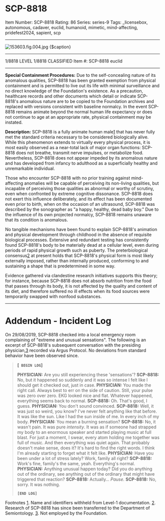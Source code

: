 # SCP-8818
Item Number: SCP-8818
Rating: 86
Series: series-9
Tags: _licensebox, autonomous, cadaver, euclid, humanoid, mimetic, mind-affecting, pridefest2024, sapient, scp

---

  
  
  

![153603.fig.004.jpg](https://scp-wiki.wdfiles.com/local--files/scp-8818/153603.fig.004.jpg)
{$caption}
* * *
1/8818 LEVEL 1/8818
CLASSIFIED
Item #: SCP-8818
euclid
* * *
  
  

**Special Containment Procedures:** Due to the self-concealing nature of its anomalous qualities, SCP-8818 has been granted exemption from physical containment and is permitted to live out its life with minimal surveillance and no direct knowledge of the Foundation's existence. As a precaution, healthcare records and other documents which detail or indicate SCP-8818's anomalous nature are to be copied to the Foundation archives and replaced with versions consistent with baseline normalcy.
In the event SCP-8818 remains animate beyond the normal human life expectancy or does not continue to age at an appropriate rate, physical containment may be instated.  
  

**Description:** SCP-8818 is a fully animate human male[1](javascript:;) that has never fully met the standard criteria necessary to be considered biologically alive. While this phenomenon extends to virtually every physical process, it is most easily observed as a near-total lack of major organ functions: SCP-8818 does not breathe, transmit nerve impulses, or metabolize food. Nevertheless, SCP-8818 does not appear impeded by its anomalous nature and has developed from infancy to adulthood as a superficially healthy and unremarkable individual.  
  

Those who encounter SCP-8818 with no prior training against mind-affecting anomalies will be capable of perceiving its non-living qualities, but incapable of perceiving those qualities as abnormal or worthy of scrutiny, even when confronted by extreme cognitive dissonance. SCP-8818 does not exert this influence deliberately, and its effect has been documented even prior to birth, when on the occasion of an ultrasound, SCP-8818 was described by the sonographer as "a happy, healthy, dead baby boy." Due to the influence of its own projected normalcy, SCP-8818 remains unaware that its condition is anomalous.  
  

No tangible mechanisms have been found to explain SCP-8818's animation and physical development through childhood in the absence of requisite biological processes. Extensive and redundant testing has consistently found SCP-8818's body to be materially dead at a cellular level, even during periods of rapid physical growth such as puberty. The preterbiological consensus[2](javascript:;) at present holds that SCP-8818's physical form is most likely externally imposed, rather than internally produced, conforming to and sustaining a shape that is predetermined in some way.  
  

Evidence gathered via clandestine research initiatives supports this theory; for instance, because SCP-8818 does not absorb nutrition from the food that passes through its body, it is not affected by the quality and content of its diet, and therefore suffered no ill effects when its food sources were temporarily swapped with nonfood substances.  
  

* * *
  

# Addendum - Incident Log
  

On 29/08/2019, SCP-8818 checked into a local emergency room complaining of "extreme and unusual sensations". The following is an excerpt of SCP-8818's subsequent conversation with the presiding physician,[3](javascript:;) recorded via Argus Protocol. No deviations from standard behavior have been observed since.  
  
  

>   
> 
> **[` BEGIN LOG`]**
>   
>  **PHYSICIAN:** Are you still experiencing these 'sensations'?
> **SCP-8818:** No, but it happened so suddenly and it was so intense I felt like I should get it checked out, just in case.
> **PHYSICIAN:** You made the right call. Always best to err on the side of caution. Still, your pulse was zero over zero. EKG looked nice and flat. Whatever happened, everything seems back to normal.
> **SCP-8818:** Oh. That's good, I guess.
> **PHYSICIAN:** You don't sound convinced.
> **SCP-8818:** Well, it was just so weird, you know? I've never felt anything like that before. It was like the sun. Like I had the sun inside of me. In every inch of my body.
> **PHYSICIAN:** You mean a burning sensation?
> **SCP-8818:** No, it wasn't pain. It was pure _intensity_. It was as if someone had strapped my body to an enormous speaker and started playing music at full blast. For just a moment, I swear, every atom holding me together was full of music. And then everything was quiet again. That probably doesn't make sense, does it? It's hard to find the right words. I think I'm already starting to forget what it felt like.
> **PHYSICIAN:** Have you been under a lot of stress lately? Work, family all right?
> **SCP-8818:** Work's fine, family's the same, yeah. Everything's normal.
> **PHYSICIAN:** Anything unusual happen today? Did you do anything out of the ordinary, see anything out of the ordinary that might have triggered that reaction?
> **SCP-8818:** Actually…
> _Pause._
> **SCP-8818:** No, sorry. It was nothing.  
>    
> 
> **`[END LOG]`**
>   
> 
  
  
  
  
  
  
  
  

Footnotes
[1](javascript:;). Name and identifiers withheld from Level-1 documentation.
[2](javascript:;). Research of SCP-8818 has since been transferred to the Department of Semiontology.
[3](javascript:;). Not employed by the Foundation.